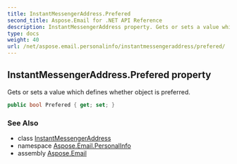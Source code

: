 ```yaml
---
title: InstantMessengerAddress.Prefered
second_title: Aspose.Email for .NET API Reference
description: InstantMessengerAddress property. Gets or sets a value which defines whether object is preferred
type: docs
weight: 40
url: /net/aspose.email.personalinfo/instantmessengeraddress/prefered/
---
```

## InstantMessengerAddress.Prefered property

Gets or sets a value which defines whether object is preferred.

```csharp
public bool Prefered { get; set; }
```

### See Also

* class [InstantMessengerAddress](../)
* namespace [Aspose.Email.PersonalInfo](../../instantmessengeraddress/)
* assembly [Aspose.Email](../../../)


